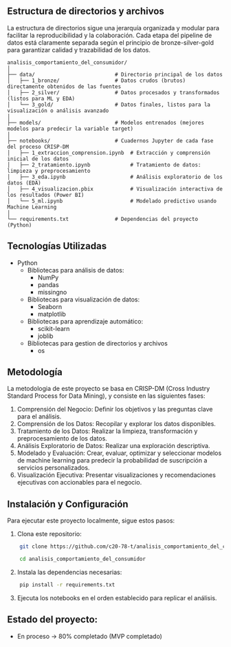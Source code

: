 ## Estructura de directorios y archivos
La estructura de directorios sigue una jerarquía organizada y modular para facilitar la reproducibilidad y la colaboración. Cada etapa del pipeline de datos está claramente separada según el principio de bronze-silver-gold para garantizar calidad y trazabilidad de los datos.

    analisis_comportamiento_del_consumidor/
    │
    ├── data/                          # Directorio principal de los datos
    │   ├── 1_bronze/                  # Datos crudos (brutos) directamente obtenidos de las fuentes
    │   ├── 2_silver/                  # Datos procesados y transformados (listos para ML y EDA)
    │   └── 3_gold/                    # Datos finales, listos para la visualización o análisis avanzado
    │
    ├── models/                        # Modelos entrenados (mejores modelos para predecir la variable target)
    │
    ├── notebooks/                     # Cuadernos Jupyter de cada fase del proceso CRISP-DM
    │   ├── 1_extraccion_comprension.ipynb  # Extracción y comprensión inicial de los datos
    │   ├── 2_tratamiento.ipynb             # Tratamiento de datos: limpieza y preprocesamiento
    │   ├── 3_eda.ipynb                     # Análisis exploratorio de los datos (EDA)
    │   ├── 4_visualizacion.pbix            # Visualización interactiva de los resultados (Power BI)
    │   └── 5_ml.ipynb                      # Modelado predictivo usando Machine Learning
    │
    └── requirements.txt               # Dependencias del proyecto (Python)

## Tecnologías Utilizadas
- Python
  - Bibliotecas para análisis de datos:
    - NumPy
    - pandas
    - missingno
  -	Bibliotecas para visualización de datos:
    -	Seaborn
    - matplotlib
  -	Bibliotecas para aprendizaje automático:
    -	scikit-learn
    - joblib
  - Bibliotecas para gestion de directorios y archivos
    - os

## Metodología

La metodologia de este proyecto se basa en CRISP-DM (Cross Industry Standard Process for Data Mining), y consiste en las siguientes fases:

1.	Comprensión del Negocio: Definir los objetivos y las preguntas clave para el análisis.
2.	Comprensión de los Datos: Recopilar y explorar los datos disponibles.
3.	Tratamiento de los Datos: Realizar la limpieza, transformación y preprocesamiento de los datos.
4.	Análisis Exploratorio de Datos: Realizar una exploración descriptiva.
5.	Modelado y Evaluación: Crear, evaluar, optimizar y seleccionar modelos de machine learning para predecir la probabilidad de suscripción a servicios personalizados.
6.	Visualización Ejecutiva: Presentar visualizaciones y recomendaciones ejecutivas con accionables para el negocio.

## Instalación y Configuración
Para ejecutar este proyecto localmente, sigue estos pasos:
1.	Clona este repositorio:
```bash
    git clone https://github.com/c20-78-t/analisis_comportamiento_del_consumidor.git

    cd analisis_comportamiento_del_consumidor
```
2. Instala las dependencias necesarias:
```bash
    pip install -r requirements.txt
```

3.	Ejecuta los notebooks en el orden establecido para replicar el análisis.

## Estado del proyecto:
- En proceso -> 80% completado (MVP completado)